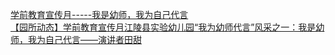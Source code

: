   
[学前教育宣传月-----我是幼师，我为自己代言](http://www.dianyue.me/archives/619/yyywm8e3abezn1ix/)  
[【园所动态】学前教育宣传月江陵县实验幼儿园“我为幼师代言”风采之一：我是幼师，我为自己代言——演讲者田甜](http://www.dianyue.me/archives/575/loqgizzor71xyl3j/)